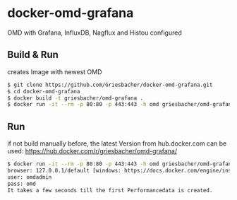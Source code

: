 # docker-omd-grafana
OMD with Grafana, InfluxDB, Nagflux and Histou configured
## Build & Run
creates Image with newest OMD
``` bash
$ git clone https://github.com/Griesbacher/docker-omd-grafana.git
$ cd docker-omd-grafana
$ docker build -t griesbacher/omd-grafana .
$ docker run -it --rm -p 80:80 -p 443:443 -h omd griesbacher/omd-grafana
```
## Run
if not build manually before, the latest Version from hub.docker.com can be used: https://hub.docker.com/r/griesbacher/omd-grafana/
``` bash
$ docker run -it --rm -p 80:80 -p 443:443 -h omd griesbacher/omd-grafana
browser: 127.0.0.1/default [windows: https://docs.docker.com/engine/installation/windows/#container-port-redirection]
user: omdadmin
pass: omd
It takes a few seconds till the first Performancedata is created.
```
